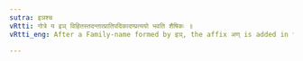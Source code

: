 ```yaml
---
sutra: इञश्च
vRtti: गोत्रे य इञ् विहितस्तदन्तात्प्रातिपदिकादण्प्रत्ययो भवति शैषिकः ॥
vRtti_eng: After a Family-name formed by इञ्, the affix अण् is added in the remaining senses.

---
```

